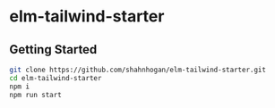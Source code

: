 # elm-tailwind-starter

## Getting Started

```bash
git clone https://github.com/shahnhogan/elm-tailwind-starter.git
cd elm-tailwind-starter
npm i
npm run start
```
